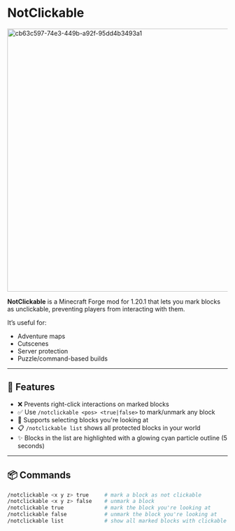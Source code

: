 # NotClickable

<img width="600" height="600" alt="cb63c597-74e3-449b-a92f-95dd4b3493a1" src="https://github.com/user-attachments/assets/73ad88ab-a31c-47c9-a958-23076c0fe461" />


**NotClickable** is a Minecraft Forge mod for 1.20.1 that lets you mark blocks as unclickable, preventing players from interacting with them.

It’s useful for:
- Adventure maps
- Cutscenes
- Server protection
- Puzzle/command-based builds

---

## 🔧 Features

- ❌ Prevents right-click interactions on marked blocks  
- ✅ Use `/notclickable <pos> <true|false>` to mark/unmark any block  
- 🧭 Supports selecting blocks you're looking at  
- 📋 `/notclickable list` shows all protected blocks in your world  
- ✨ Blocks in the list are highlighted with a glowing cyan particle outline (5 seconds)

---

## 📦 Commands

```bash
/notclickable <x y z> true     # mark a block as not clickable
/notclickable <x y z> false    # unmark a block
/notclickable true             # mark the block you're looking at
/notclickable false            # unmark the block you're looking at
/notclickable list             # show all marked blocks with clickable teleport messages
